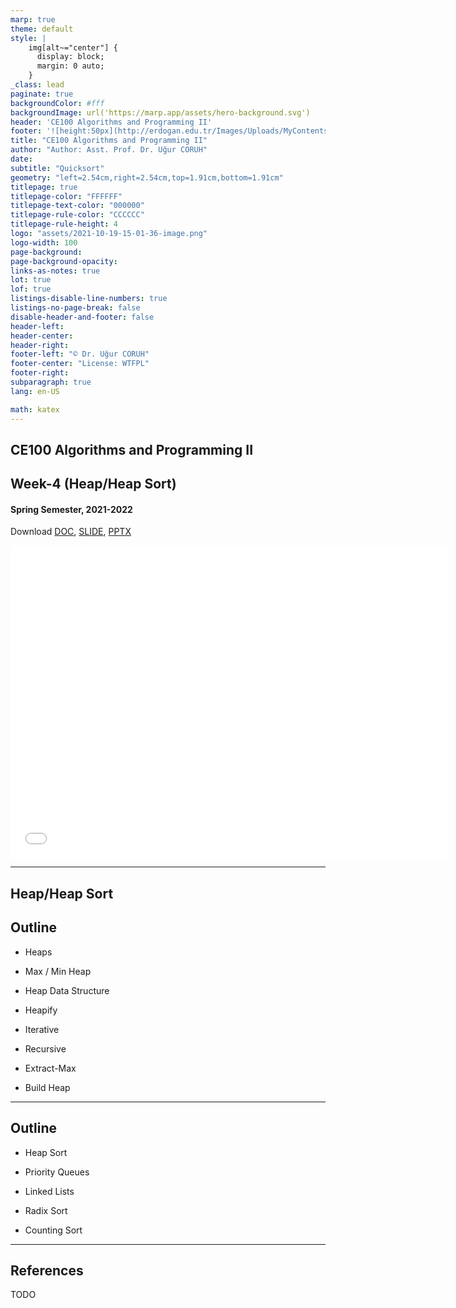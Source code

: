 ```yaml
---
marp: true
theme: default
style: |
    img[alt~="center"] {
      display: block;
      margin: 0 auto;
    }
_class: lead
paginate: true
backgroundColor: #fff
backgroundImage: url('https://marp.app/assets/hero-background.svg')
header: 'CE100 Algorithms and Programming II'
footer: '![height:50px](http://erdogan.edu.tr/Images/Uploads/MyContents/L_379-20170718142719217230.jpg) RTEU CE100 Week-4'
title: "CE100 Algorithms and Programming II"
author: "Author: Asst. Prof. Dr. Uğur CORUH"
date:
subtitle: "Quicksort"
geometry: "left=2.54cm,right=2.54cm,top=1.91cm,bottom=1.91cm"
titlepage: true
titlepage-color: "FFFFFF"
titlepage-text-color: "000000"
titlepage-rule-color: "CCCCCC"
titlepage-rule-height: 4
logo: "assets/2021-10-19-15-01-36-image.png"
logo-width: 100 
page-background:
page-background-opacity:
links-as-notes: true
lot: true
lof: true
listings-disable-line-numbers: true
listings-no-page-break: false
disable-header-and-footer: false
header-left:
header-center:
header-right:
footer-left: "© Dr. Uğur CORUH"
footer-center: "License: WTFPL"
footer-right:
subparagraph: true
lang: en-US 

math: katex
---
```


<!-- _backgroundColor: aquq -->

<!-- _color: orange -->

<!-- paginate: false -->

## CE100 Algorithms and Programming II

## Week-4 (Heap/Heap Sort)

#### Spring Semester, 2021-2022

Download [DOC](ce100-week-4-heap.md_doc.pdf), [SLIDE](ce100-week-4-heap.md_slide.pdf), [PPTX](ce100-week-4-heap.md_slide.pptx)

<iframe width=700, height=500 frameBorder=0 src="../ce100-week-4-heap.md_slide.html"></iframe>

---

<!-- paginate: true -->

## Heap/Heap Sort

## Outline

 - Heaps 
 
  - Max / Min Heap 
  
  - Heap Data Structure 
  
  - Heapify 
  
   - Iterative 
   
   - Recursive 
   
  - Extract-Max 
  
  - Build Heap 

---
## Outline

 - Heap Sort 
 
 - Priority Queues 
 
 - Linked Lists 
 
 - Radix Sort 
 
 - Counting Sort 

---

## References

TODO
